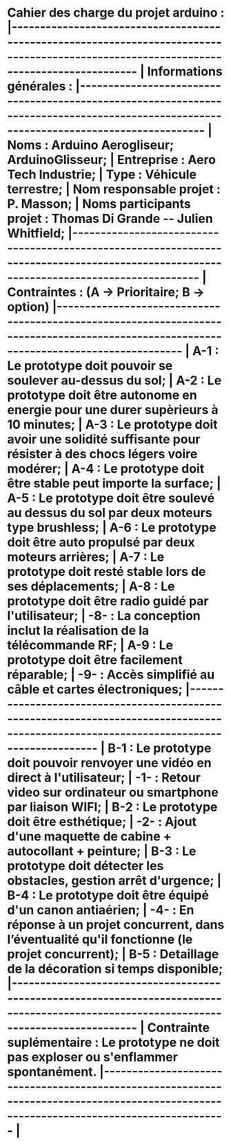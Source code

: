 Cahier des charge du projet arduino :
|----------------------------------------------------------------------------------------------------------------------------------------
| Informations générales :
|----------------------------------------------------------------------------------------------------------------------------------------
| Noms : Arduino Aerogliseur; ArduinoGlisseur;
| Entreprise : Aero Tech Industrie;
| Type : Véhicule terrestre;
| Nom responsable projet : P. Masson;
| Noms participants projet : Thomas Di Grande -- Julien Whitfield;
|----------------------------------------------------------------------------------------------------------------------------------------
| Contraintes : (A -> Prioritaire; B -> option)
|----------------------------------------------------------------------------------------------------------------------------------------
| A-1 : Le prototype doit pouvoir se soulever au-dessus du sol;
| A-2 : Le prototype doit être autonome en energie pour une durer supèrieurs à 10 minutes;
| A-3 : Le prototype doit avoir une solidité suffisante pour résister à des chocs légers voire modérer;
| A-4 : Le prototype doit être stable peut importe la surface;
| A-5 : Le prototype doit être soulevé au dessus du sol par deux moteurs type brushless;
| A-6 : Le prototype doit être auto propulsé par deux moteurs arrières;
| A-7 : Le prototype doit resté stable lors de ses déplacements;
| A-8 : Le prototype doit être radio guidé par l'utilisateur; 
| -8- : La conception inclut la réalisation de la télécommande RF;
| A-9 : Le prototype doit être facilement réparable; 
| -9- : Accès simplifié au câble et cartes électroniques;
|----------------------------------------------------------------------------------------------------------------------------------------
| B-1 : Le prototype doit pouvoir renvoyer une vidéo en direct à l'utilisateur;
| -1- : Retour video sur ordinateur ou smartphone par liaison WIFI;
| B-2 : Le prototype doit être esthétique;
| -2- : Ajout d'une maquette de cabine + autocollant + peinture;
| B-3 : Le prototype doit détecter les obstacles, gestion arrêt d'urgence;
| B-4 : Le prototype doit être équipé d'un canon antiaérien;
| -4- : En réponse à un projet concurrent, dans l’éventualité qu'il fonctionne (le projet concurrent);
| B-5 : Detaillage de la décoration si temps disponible;
|----------------------------------------------------------------------------------------------------------------------------------------
| Contrainte suplémentaire : Le prototype ne doit pas exploser ou s'enflammer spontanément.
|----------------------------------------------------------------------------------------------------------------------------------------
|
=========================================================================================================================================
